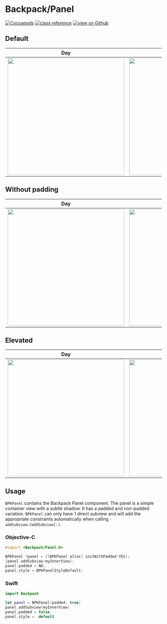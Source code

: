 # Backpack/Panel

[![Cocoapods](https://img.shields.io/cocoapods/v/Backpack.svg?style=flat)](https://cocoapods.org/pods/Backpack)
[![class reference](https://img.shields.io/badge/Class%20reference-iOS-blue)](https://backpack.github.io/ios/versions/latest/uikit/Classes/BPKPanel.html)
[![view on Github](https://img.shields.io/badge/Source%20code-GitHub-lightgrey)](https://github.com/backpack/ios/tree/main/Backpack/Panel)

## Default

| Day | Night |
| --- | --- |
| <img src="https://raw.githubusercontent.com/backpack/ios/main/screenshots/iPhone-panel___default_lm.png" alt="" width="375" /> |<img src="https://raw.githubusercontent.com/backpack/ios/main/screenshots/iPhone-panel___default_dm.png" alt="" width="375" /> |

## Without padding

| Day | Night |
| --- | --- |
| <img src="https://raw.githubusercontent.com/backpack/ios/main/screenshots/iPhone-panel___without-padding_lm.png" alt="" width="375" /> |<img src="https://raw.githubusercontent.com/backpack/ios/main/screenshots/iPhone-panel___without-padding_dm.png" alt="" width="375" /> |

## Elevated

| Day | Night |
| --- | --- |
| <img src="https://raw.githubusercontent.com/backpack/ios/main/screenshots/iPhone-panel___elevated_lm.png" alt="" width="375" /> |<img src="https://raw.githubusercontent.com/backpack/ios/main/screenshots/iPhone-panel___elevated_dm.png" alt="" width="375" /> |

## Usage

`BPKPanel` contains the Backpack Panel component. The panel is a simple container view with a subtle shadow. It has a padded and non-padded variation. `BPKPanel` can only have 1 direct subview and will add the appropriate constraints automatically when calling `-addSubview:`/`addSubview(:)`.

### Objective-C

```objective-c
#import <Backpack/Panel.h>

BPKPanel *panel = [[BPKPanel alloc] initWithPadded:YES];
[panel addSubview:myInnerView];
panel.padded = NO;
panel.style = BPKPanelStyleDefault;
```

### Swift

```swift
import Backpack

let panel = BPKPanel(padded: true)
panel.addSubview(myInnerView)
panel.padded = false
panel.style = .default
```
